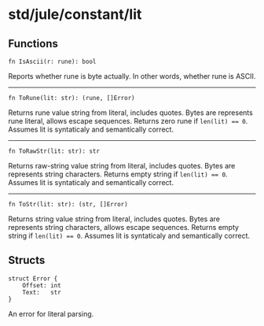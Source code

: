 # std/jule/constant/lit

## Functions
```jule
fn IsAscii(r: rune): bool
```
Reports whether rune is byte actually. In other words, whether rune is ASCII.

---

```jule
fn ToRune(lit: str): (rune, []Error)
```
Returns rune value string from literal, includes quotes.
Bytes are represents rune literal, allows escape sequences.
Returns zero rune if `len(lit) == 0`.
Assumes lit is syntaticaly and semantically correct.

---

```jule
fn ToRawStr(lit: str): str
```
Returns raw-string value string from literal, includes quotes.
Bytes are represents string characters.
Returns empty string if `len(lit) == 0`.
Assumes lit is syntaticaly and semantically correct.

---

```jule
fn ToStr(lit: str): (str, []Error)
```
Returns string value string from literal, includes quotes.
Bytes are represents string characters, allows escape sequences.
Returns empty string if `len(lit) == 0`.
Assumes lit is syntaticaly and semantically correct.

## Structs

```jule
struct Error {
	Offset: int
	Text:   str
}
```
An error for literal parsing.